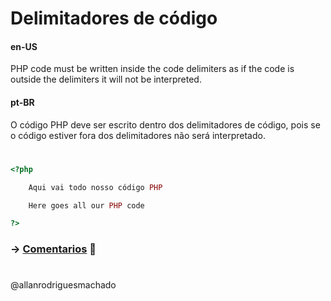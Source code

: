 # Delimitadores de código                

#### en-US
PHP code must be written inside the code delimiters as if the code is outside the delimiters it will not be interpreted.


#### pt-BR
O código PHP deve ser escrito dentro dos delimitadores de código, pois se o código estiver fora dos delimitadores não será interpretado.

#

```php
<?php

    Aqui vai todo nosso código PHP

    Here goes all our PHP code

?>
```

### -> [Comentarios](Comentarios.md) 🚀


#
@allanrodriguesmachado